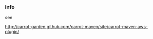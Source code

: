 <!--

    Copyright (C) 2011-2012 Barchart, Inc. <http://www.barchart.com/>

    All rights reserved. Licensed under the OSI BSD License.

    http://www.opensource.org/licenses/bsd-license.php

-->
### info

see

http://carrot-garden.github.com/carrot-maven/site/carrot-maven-aws-plugin/

